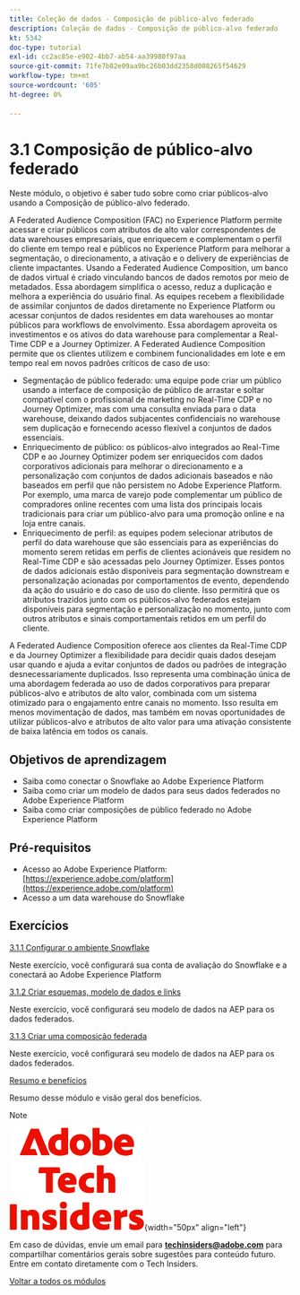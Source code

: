 ```yaml
---
title: Coleção de dados - Composição de público-alvo federado
description: Coleção de dados - Composição de público-alvo federado
kt: 5342
doc-type: tutorial
exl-id: cc2ac85e-e902-4bb7-ab54-aa39980f97aa
source-git-commit: 71fe7b82e09aa9bc26b03dd2358d008265f54629
workflow-type: tm+mt
source-wordcount: '605'
ht-degree: 0%

---
```


# 3.1 Composição de público-alvo federado

Neste módulo, o objetivo é saber tudo sobre como criar públicos-alvo usando a Composição de público-alvo federado.

A Federated Audience Composition (FAC) no Experience Platform permite acessar e criar públicos com atributos de alto valor correspondentes de data warehouses empresariais, que enriquecem e complementam o perfil do cliente em tempo real e públicos no Experience Platform para melhorar a segmentação, o direcionamento, a ativação e o delivery de experiências de cliente impactantes. Usando a Federated Audience Composition, um banco de dados virtual é criado vinculando bancos de dados remotos por meio de metadados. Essa abordagem simplifica o acesso, reduz a duplicação e melhora a experiência do usuário final. As equipes recebem a flexibilidade de assimilar conjuntos de dados diretamente no Experience Platform ou acessar conjuntos de dados residentes em data warehouses ao montar públicos para workflows de envolvimento. Essa abordagem aproveita os investimentos e os ativos do data warehouse para complementar a Real-Time CDP e a Journey Optimizer. A Federated Audience Composition permite que os clientes utilizem e combinem funcionalidades em lote e em tempo real em novos padrões críticos de caso de uso:

- Segmentação de público federado: uma equipe pode criar um público usando a interface de composição de público de arrastar e soltar compatível com o profissional de marketing no Real-Time CDP e no Journey Optimizer, mas com uma consulta enviada para o data warehouse, deixando dados subjacentes confidenciais no warehouse sem duplicação e fornecendo acesso flexível a conjuntos de dados essenciais.
- Enriquecimento de público: os públicos-alvo integrados ao Real-Time CDP e ao Journey Optimizer podem ser enriquecidos com dados corporativos adicionais para melhorar o direcionamento e a personalização com conjuntos de dados adicionais baseados e não baseados em perfil que não persistem no Adobe Experience Platform. Por exemplo, uma marca de varejo pode complementar um público de compradores online recentes com uma lista dos principais locais tradicionais para criar um público-alvo para uma promoção online e na loja entre canais.
- Enriquecimento de perfil: as equipes podem selecionar atributos de perfil do data warehouse que são essenciais para as experiências do momento serem retidas em perfis de clientes acionáveis que residem no Real-Time CDP e são acessadas pelo Journey Optimizer. Esses pontos de dados adicionais estão disponíveis para segmentação downstream e personalização acionadas por comportamentos de evento, dependendo da ação do usuário e do caso de uso do cliente. Isso permitirá que os atributos trazidos junto com os públicos-alvo federados estejam disponíveis para segmentação e personalização no momento, junto com outros atributos e sinais comportamentais retidos em um perfil do cliente.

A Federated Audience Composition oferece aos clientes da Real-Time CDP e da Journey Optimizer a flexibilidade para decidir quais dados desejam usar quando e ajuda a evitar conjuntos de dados ou padrões de integração desnecessariamente duplicados. Isso representa uma combinação única de uma abordagem federada ao uso de dados corporativos para preparar públicos-alvo e atributos de alto valor, combinada com um sistema otimizado para o engajamento entre canais no momento. Isso resulta em menos movimentação de dados, mas também em novas oportunidades de utilizar públicos-alvo e atributos de alto valor para uma ativação consistente de baixa latência em todos os canais.

## Objetivos de aprendizagem

- Saiba como conectar o Snowflake ao Adobe Experience Platform
- Saiba como criar um modelo de dados para seus dados federados no Adobe Experience Platform
- Saiba como criar composições de público federado no Adobe Experience Platform

## Pré-requisitos

- Acesso ao Adobe Experience Platform: [https://experience.adobe.com/platform](https://experience.adobe.com/platform)
- Acesso a um data warehouse do Snowflake

## Exercícios

[3.1.1 Configurar o ambiente Snowflake](./ex1.md)

Neste exercício, você configurará sua conta de avaliação do Snowflake e a conectará ao Adobe Experience Platform

[3.1.2 Criar esquemas, modelo de dados e links](./ex2.md)

Neste exercício, você configurará seu modelo de dados na AEP para os dados federados.

[3.1.3 Criar uma composição federada](./ex3.md)

Neste exercício, você configurará seu modelo de dados na AEP para os dados federados.

[Resumo e benefícios](./summary.md)

Resumo desse módulo e visão geral dos benefícios.

>[!NOTE]
>
>![Informantes técnicos](./../../../assets/images/techinsiders.png){width="50px" align="left"}
>
>Em caso de dúvidas, envie um email para **techinsiders@adobe.com** para compartilhar comentários gerais sobre sugestões para conteúdo futuro. Entre em contato diretamente com o Tech Insiders.

[Voltar a todos os módulos](../../../overview.md)
